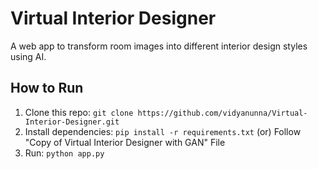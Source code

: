 # Virtual Interior Designer
A web app to transform room images into different interior design styles using AI.

## How to Run
1. Clone this repo: `git clone https://github.com/vidyanunna/Virtual-Interior-Designer.git`
2. Install dependencies: `pip install -r requirements.txt` (or) Follow "Copy of Virtual Interior Designer with GAN" File
3. Run: `python app.py`